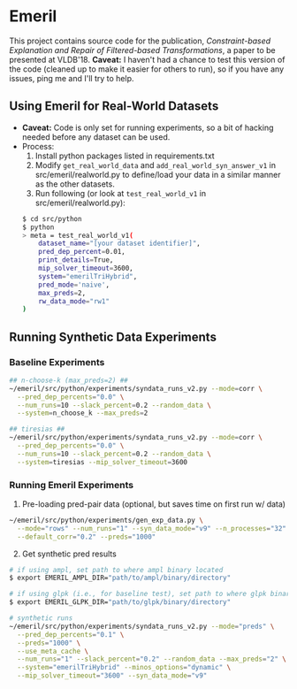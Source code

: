 # Emeril #

This project contains source code for the publication, *Constraint-based Explanation and Repair of Filtered-based Transformations*, a paper to be presented at VLDB'18. **Caveat:** I haven't had a chance to test this version of the code (cleaned up to make it easier for others to run), so if you have any issues, ping me and I'll try to help.



## Using Emeril for Real-World Datasets ##

- **Caveat:** Code is only set for running experiments, so a bit of hacking needed before any dataset can be used.
- Process:
  1. Install python packages listed in requirements.txt
  2. Modify `get_real_world_data` and `add_real_world_syn_answer_v1` in src/emeril/realworld.py to define/load your data in a similar manner as the other datasets.
  3. Run following (or look at `test_real_world_v1` in src/emeril/realworld.py):
    ```bash
    $ cd src/python
    $ python
    > meta = test_real_world_v1(
        dataset_name="[your dataset identifier]",
        pred_dep_percent=0.01,
        print_details=True,
        mip_solver_timeout=3600,
        system="emerilTriHybrid",
        pred_mode='naive',
        max_preds=2,
        rw_data_mode="rw1"
    )
    ```



## Running Synthetic Data Experiments ##

### Baseline Experiments ###
```bash
## n-choose-k (max_preds=2) ##
~/emeril/src/python/experiments/syndata_runs_v2.py --mode=corr \
  --pred_dep_percents="0.0" \
  --num_runs=10 --slack_percent=0.2 --random_data \
  --system=n_choose_k --max_preds=2

## tiresias ##
~/emeril/src/python/experiments/syndata_runs_v2.py --mode=corr \
  --pred_dep_percents="0.0" \
  --num_runs=10 --slack_percent=0.2 --random_data \
  --system=tiresias --mip_solver_timeout=3600
```


### Running Emeril Experiments ###
1. Pre-loading pred-pair data (optional, but saves time on first run w/ data)
```bash
~/emeril/src/python/experiments/gen_exp_data.py \
  --mode="rows" --num_runs="1" --syn_data_mode="v9" --n_processes="32" \
  --default_corr="0.2" --preds="1000"
```

2. Get synthetic pred results
```bash
# if using ampl, set path to where ampl binary located
$ export EMERIL_AMPL_DIR="path/to/ampl/binary/directory"

# if using glpk (i.e., for baseline test), set path to where glpk binary located
$ export EMERIL_GLPK_DIR="path/to/glpk/binary/directory"

# synthetic runs
~/emeril/src/python/experiments/syndata_runs_v2.py --mode="preds" \
  --pred_dep_percents="0.1" \
  --preds="1000" \
  --use_meta_cache \
  --num_runs="1" --slack_percent="0.2" --random_data --max_preds="2" \
  --system="emerilTriHybrid" --minos_options="dynamic" \
  --mip_solver_timeout="3600" --syn_data_mode="v9"
```
